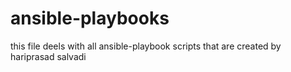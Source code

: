 # ansible-playbooks
this file deels with all ansible-playbook scripts
that are created by hariprasad salvadi
